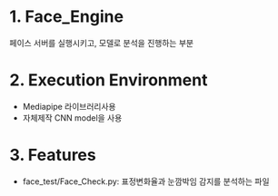 # 1. Face_Engine
페이스 서버를 실행시키고, 모델로 분석을 진행하는 부분

# 2. Execution Environment
* Mediapipe 라이브러리사용 
* 자체제작 CNN model을 사용<br>


# 3. Features
* face_test/Face_Check.py: 표정변화율과 눈깜박임 감지를 분석하는 파일
